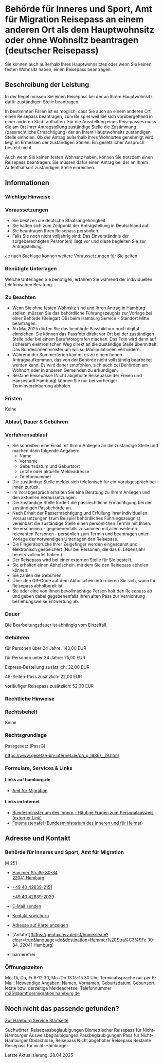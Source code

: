 




Behörde für Inneres und Sport, Amt für Migration Reisepass an einem anderen Ort als dem Hauptwohnsitz oder ohne Wohnsitz beantragen (deutscher Reisepass)
=========================================================================================================================================================

Sie können auch außerhalb Ihres Hauptwohnsitzes oder wenn Sie keinen festen Wohnsitz haben, einen Reisepass beantragen.

Beschreibung der Leistung
-------------------------

In der Regel müssen Sie einen Reisepass bei der an Ihrem Hauptwohnsitz dafür zuständigen Stelle beantragen.  
  
In bestimmten Fällen ist es möglich, dass Sie auch an einem anderen Ort einen Reisepass beantragen, zum Beispiel weil Sie sich vorübergehend in einer anderen Stadt aufhalten. Für die Ausstellung eines Reisepasses muss die am Ort Ihrer Antragstellung zuständige Stelle die Zustimmung (passrechtliche Ermächtigung) der an Ihrem Hauptwohnsitz zuständigen Stelle einholen. Ob der Antrag außerhalb Ihres Wohnortes genehmigt wird, liegt im Ermessen der zuständigen Stellen. Ein gesetzlicher Anspruch besteht nicht.  
  
Auch wenn Sie keinen festen Wohnsitz haben, können Sie trotzdem einen Reisepass beantragen. Sie müssen dafür einen Antrag bei der an Ihrem Aufenthaltsort zuständigen Stelle einreichen.

Informationen
-------------

### Wichtige Hinweise

### Voraussetzungen

* Sie besitzen die deutsche Staatsangehörigkeit.
* Sie halten sich zum Zeitpunkt der Antragstellung in Deutschland auf.
* Sie beantragen Ihren Reisepass persönlich.
* Falls Sie noch nicht volljährig sind: Das Einverständnis der sorgeberechtigten Person(en) liegt vor und diese begleiten Sie zur Antragstellung.

Je nach Sachlage können weitere Voraussetzungen für Sie gelten.

### Benötigte Unterlagen

Welche Unterlagen Sie benötigen, erfahren Sie während der individuellen telefonischen Beratung.

### Zu Beachten

* Wenn Sie ohne festen Wohnsitz sind und Ihren Antrag in Hamburg stellen, müssen Sie das behördliche Führungszeugnis zur Vorlage bei einer Behörde (Belegart OB) beim Hamburg Service - Standort Mitte beantragen.
* Ab Mai 2025 dürfen Sie das benötigte Passbild nur noch digital einreichen. Sie können das Passfoto direkt vor Ort bei der zuständigen Stelle oder bei einem Berufsfotografen machen. Das Foto wird dann auf sicherem elektronischen Weg direkt an die zuständige Stelle übermittelt. Das Bundesinnenministerium will so Manipulationen verhindern.
* Während der Sommerferien kommt es zu einem hohen Antragsaufkommen, das von der Behörde nicht vollständig bearbeitet werden kann. Es wird daher empfohlen, sich auch bei Behörden am Wohnort oder in anderen Gemeinden zu erkundigen.
* Restane Reisepässe (Nicht abgeholte Reisepässe der Freien und Hansestadt Hamburg) können Sie nur bei vorheriger Terminvereinbarung abholen.

### Fristen

Keine

### Ablauf, Dauer & Gebühren

### Verfahrensablauf

* Sie schreiben eine Email mit Ihrem Anliegen an die zuständige Stelle und machen darin folgende Angaben:
  + Name
  + Vorname
  + Geburtsdatum und Geburtsort
  + Letzte oder aktuelle Meldeadresse
  + Telefonnummer
* Die zuständige Stelle meldet sich telefonisch für ein Vorabgespräch bei Ihnen zurück.
* Im Vorabgespräch erhalten Sie eine Beratung zu Ihrem Anliegen und den aktuellen Voraussetzungen.
* Die zuständige Stelle fordert die passrechtliche Ermächtigung bei der zuständigen Passbehörde an.
* Nach Erhalt der Passermächtigung und Erfüllung Ihrer individuellen Voraussetzungen (zum Beispiel behördliches Führungszeugnis) vereinbart die zuständige Stelle einen persönlichen Termin mit Ihnen.
* Sie erscheinen - gegebenenfalls zusammen mit allen weiteren relevanten Personen - persönlich zum Termin und beantragen unter Vorlage der notwendigen Unterlagen den Reisepass.
* Die Fingerabdrücke Ihrer Zeigefinger werden eingescannt und elektronisch gespeichert (Nur bei Personen, die das 6. Lebensjahr bereits vollendet haben.)
* Der Reisepass wird bei einer externen Stelle für Sie bestellt.
* Sie erhalten einen Abholschein, mit dem Sie den Reisepass abholen können.
* Sie zahlen die Gebühren.
* Über den QR-Code auf dem Abholschein informieren Sie sich, wann Ihr Reisepass abholbereit ist.
* Sie oder eine von Ihnen bevollmächtige Person holt den Reisepass ab und geben dabei gegebenenfalls Ihren alten Pass zur Vernichtung beziehungsweise Entwertung ab.

### Dauer

Die Bearbeitungsdauer ist abhängig vom Einzelfall.

### Gebühren

für Personen über 24 Jahre: 140,00 EUR  
  
für Personen unter 24 Jahre: 75,00 EUR  
  
Express-Bestellung zusätzlich: 32,00 EUR  
  
48-Seiten-Pass zusätzlich: 22,00 EUR  
  
vorläufiger Reisepass zusätzlich: 52,00 EUR

### Rechtliche Hinweise

### Rechtsbehelf

Keine

### Rechtsgrundlage

Passgesetz (PassG)  
  
<https://www.gesetze-im-internet.de/pa_g_1986/__19.html>

### Formulare, Services & Links

#### Links auf hamburg.de

* [Amt für Migration](https://www.hamburg.de/amtfuermigration/)

#### Links im Internet

* [Bundesministerium des Innern - Häufige Fragen zum Personalausweis (externer Link)](https://www.bmi.bund.de/Webs/PA/DE/service/faq/faq-artikel.html)
* [Fotomustertafel (Bundesministerium des Inneren und für Heimat)](https://www.bmi.bund.de/SharedDocs/downloads/DE/veroeffentlichungen/themen/moderne-verwaltung/ausweise/fotomustertafel.html)

Adresse und Kontakt
-------------------

### Behörde für Inneres und Sport, Amt für Migration

M 251

* [Hammer Straße 30-34   
  22041 Hamburg](#)
* [+49 40 42839-2151](tel:+4940428392151 "+49 40 42839-2151")
    
   [+49 40 42839-2039](tel:+4940428392039 "+49 40 42839-2039")
* [E-Mail senden](mailto:M251@amtfuermigration.hamburg.de)
* [Kontakt speichern](//iason.hamburg.de/befi/info/vcard/11264994/ "Kontakt speichern")
* [Adresse auf Karte anzeigen](#)
* [Anfahrt](https://geofox.hvv.de/jsf/home.seam?clear=true&language=de&destination=Hammer%20Stra%C3%9Fe 30-34, 22041 Hamburg)
* barrierefrei

### Öffnungszeiten

Mo, Di, Do, Fr 8-12.30, Mo+Do 13.15-15.30 Uhr. Terminabsprache nur per E-Mail: Notwendige Angaben: Namen, Vornamen, Geburtsdatum, Geburtsort, letzte bzw. derzeitige Meldeadresse, Telefonnummer m251@amtfuermigration.hamburg.de

Noch nicht das passende gefunden?
---------------------------------

 [Zur Hamburg Service Startseite](/service/)

Suchwörter: Reisepassbeglaubigungen Biometrischer Reisepass für Nicht-Hamburger Ausweisbeglaubigungen Passbeglaubigungen Pass für Nicht-Hamburger Obdachlose, Reisepass Nicht abgeholter Reisepass Restante Reisepass für nicht-Hamburger

Letzte Aktualisierung: 28.04.2025

